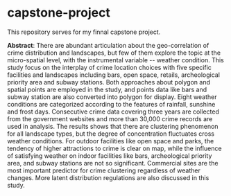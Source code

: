 # capstone-project

This repository serves for my finnal capstone project.


**Abstract**: There are abundant articulation about the geo-correlation of crime distribution and landscapes, but few of them explore the topic at the micro-spatial level, with the instrumental variable -- weather condition. This study focus on the interplay of crime location choices with five specific facilities and landscapes including bars, open space, retails, archeological priority area and subway stations. Both approaches about polygon and spatial points are employed in the study, and points data like bars and subway station are also converted into polygon for display. Eight weather conditions are categorized according to the features of rainfall, sunshine and frost days. Consecutive crime data covering three years are collected from the government websites and more than 30,000 crime records are used in analysis. The results shows that there are clustering phenomenon for all landscape types, but the degree of concentration fluctuates cross weather conditions. For outdoor facilities like open space and parks, the tendency of higher attractions to crime is clear on map, while the influence of satisfying weather on indoor facilities like bars, archeological priority area, and subway stations are not so significant. Commercial sites are the most important predictor for crime clustering regardless of weather changes. More latent distribution regulations are also discussed in this study.
